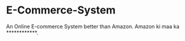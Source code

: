 # E-Commerce-System
An Online E-commerce System better than Amazon. Amazon ki maa ka ************. 
